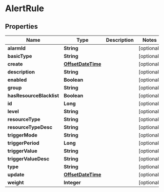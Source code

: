 # AlertRule

## Properties
Name | Type | Description | Notes
------------ | ------------- | ------------- | -------------
**alarmId** | **String** |  |  [optional]
**basicType** | **String** |  |  [optional]
**create** | [**OffsetDateTime**](OffsetDateTime.md) |  |  [optional]
**description** | **String** |  |  [optional]
**enabled** | **Boolean** |  |  [optional]
**group** | **String** |  |  [optional]
**hasResourceBlacklist** | **Boolean** |  |  [optional]
**id** | **Long** |  |  [optional]
**level** | **String** |  |  [optional]
**resourceType** | **String** |  |  [optional]
**resourceTypeDesc** | **String** |  |  [optional]
**triggerMode** | **String** |  |  [optional]
**triggerPeriod** | **Long** |  |  [optional]
**triggerValue** | **String** |  |  [optional]
**triggerValueDesc** | **String** |  |  [optional]
**type** | **String** |  |  [optional]
**update** | [**OffsetDateTime**](OffsetDateTime.md) |  |  [optional]
**weight** | **Integer** |  |  [optional]
